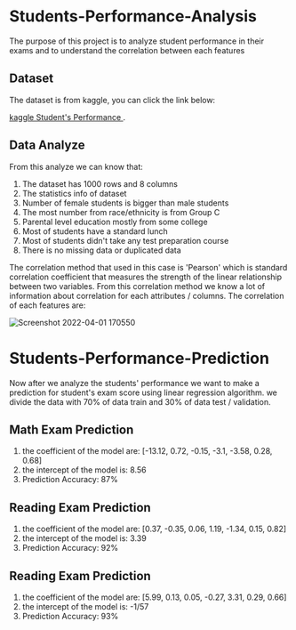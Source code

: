 # Students-Performance-Analysis

The purpose of this project is to analyze student performance in their exams and to understand the correlation between each features 

## Dataset

The dataset is from kaggle, you can click the link below:

[kaggle Student's Performance ](https://www.kaggle.com/datasets/spscientist/students-performance-in-exams).

## Data Analyze

From this analyze we can know that:

 1. The dataset has 1000 rows and 8 columns
 2. The statistics info of dataset
 3. Number of female students is bigger than male students
 4. The most number from race/ethnicity is from Group C
 5. Parental level education mostly from some college
 6. Most of students have a standard lunch
 7. Most of students didn't take any test preparation course
 8. There is no missing data or duplicated data

The correlation method that used in this case is 'Pearson' which is standard correlation coefficient that measures the strength of the linear relationship between two variables. From this correlation method we know a lot of information about correlation for each attributes / columns. The correlation of each features are: 

![Screenshot 2022-04-01 170550](https://user-images.githubusercontent.com/91602612/161232306-f350d90a-977c-47c1-8a07-425bc5e5cced.png)

# Students-Performance-Prediction

Now after we analyze the students' performance we want to make a prediction for student's exam score using linear regression algorithm. we divide the data with 70% of data train and 30% of data test / validation. 

## Math Exam Prediction
 1. the coefficient of the model are: [-13.12, 0.72, -0.15, -3.1, -3.58, 0.28, 0.68]
 2. the intercept of the model is: 8.56
 3. Prediction Accuracy: 87%

## Reading Exam Prediction
 1. the coefficient of the model are: [0.37, -0.35, 0.06, 1.19, -1.34, 0.15, 0.82]
 2. the intercept of the model is: 3.39
 3. Prediction Accuracy: 92%

## Reading Exam Prediction
 1. the coefficient of the model are: [5.99, 0.13, 0.05, -0.27, 3.31, 0.29, 0.66]
 2. the intercept of the model is: -1/57
 3. Prediction Accuracy: 93%
